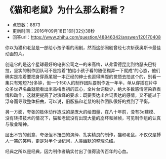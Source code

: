 # 《猫和老鼠》为什么那么耐看？
- 点赞数：8873
- 更新时间：2016年09月18日16时32分38秒
- 回答url：https://www.zhihu.com/question/48846342/answer/120170408
<body>
 <p data-pid="uLnRKuc9">你以为猫和老鼠是一部给小孩子看的闹剧，然而这部闹剧曾经七次斩获奥斯卡最佳动画短片。</p>
 <p data-pid="OgZMsiEi">创造它的是这个星球最好的电影公司之一的米高梅，从弗雷德昆比到约瑟夫巴特拉，坚实的制作团队可不是抱着“拍给小孩子看的随便糊弄一下就成”的心态，他们确实是抱着要把身穿燕尾服一本正经的绅士也逗得捧腹的觉悟去拍这个的，别看一集只有短短7分多钟，但一个150人的制作团队要制作近一年半，单从穿插在片中众多世界名曲就能看出米高梅当初的匠心，全片台词极少，绝大多数感情渲染靠表情和动作，这就更提高了对演绎的要求：既要表达出台词表达的感情，又不能过于浮夸而导致整体扭曲，可以说，旧版猫和老鼠的制作团队很好的找到了平衡。</p>
 <p data-pid="kYtUwRlv">另一方面，夸张的肢体动作造成的是庞大的绘图量，在八十年前，没有3d建模、没有转描技术的情况下，猫和老鼠没有出现大量的崩坏和掉帧，可见制作组的认真与敬业精神。</p>
 <p data-pid="bX-sx6hq">层出不穷的创意、夸张但不扭曲的演绎、扎实精良的制作，猫和老鼠，不仅仅是搏人一笑的笑料，更是对半个世纪间，人类幽默的整理总结。</p>
 <p data-pid="a3zx5Zq5">经典之所以是经典，因为制作者确实付出了值得流传百年的心血。</p>
</body>